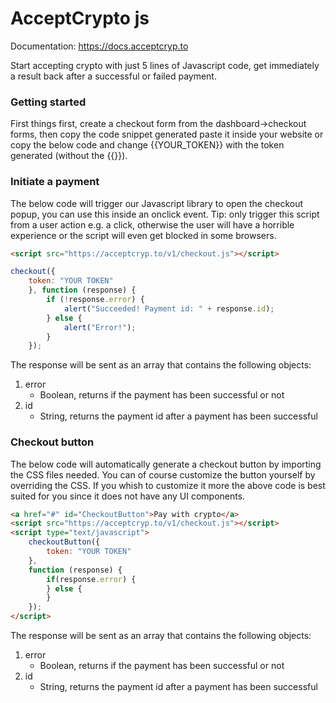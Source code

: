# AcceptCrypto js
Documentation: https://docs.acceptcryp.to

Start accepting crypto with just 5 lines of Javascript code, get immediately a result back after a successful or failed payment.

### Getting started
First things first, create a checkout form from the dashboard->checkout forms, then copy the code snippet generated paste it inside your website or copy the below code and change {{YOUR_TOKEN}} with the token generated (without the {{}}).

### Initiate a payment
The below code will trigger our Javascript library to open the checkout popup, you can use this inside an onclick event. Tip: only trigger this script from a user action e.g. a click, otherwise the user will have a horrible experience or the script will even get blocked in some browsers.
```html
<script src="https://acceptcryp.to/v1/checkout.js"></script>
```
```javascript
checkout({
	token: "YOUR TOKEN"
    }, function (response) {
    	if (!response.error) {
    		alert("Succeeded! Payment id: " + response.id);
    	} else {
	    	alert("Error!");
    	}
	});
```
The response will be sent as an array that contains the following objects:
1. error
	- Boolean, returns if the payment has been successful or not
2. id
	- String, returns the payment id after a payment has been successful

### Checkout button
The below code will automatically generate a checkout button by importing the CSS files needed. You can of course customize the button yourself by overriding the CSS. If you whish to customize it more the above code is best suited for you since it does not have any UI components.

```html
<a href="#" id="CheckoutButton">Pay with crypto</a>
<script src="https://acceptcryp.to/v1/checkout.js"></script>
<script type="text/javascript">
    checkoutButton({
        token: "YOUR TOKEN"
    },
    function (response) {
        if(response.error) {
        } else {
        }
    });
</script>
```
The response will be sent as an array that contains the following objects:
1. error
	- Boolean, returns if the payment has been successful or not
2. id
	- String, returns the payment id after a payment has been successful